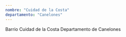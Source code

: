 ```yaml
---
nombre: "Cuidad de la Costa"
departamento: "Canelones"
---
```


Barrio Cuidad de la Costa
Departamento de Canelones
